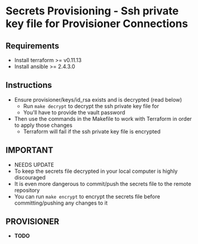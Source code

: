 # Secrets Provisioning - Ssh private key file for Provisioner Connections

## Requirements
- Install terraform >= v0.11.13
- Install ansible >= 2.4.3.0

## Instructions
- Ensure provisioner/keys/id_rsa exists and is decrypted (read below)
    - Run `make decrypt` to decrypt the ssh private key file for
    - You'll have to provide the vault password
- Then use the commands in the Makefile to work with Terraform in order to apply those changes
    - Terraform will fail if the ssh private key file is encrypted

## IMPORTANT
- NEEDS UPDATE
- To keep the secrets file decrypted in your local computer is highly discouraged
- It is even more dangerous to commit/push the secrets file to the remote repository
- You can run `make encrypt` to encrypt the secrets file before committing/pushing any changes to it

## PROVISIONER
- **TODO**